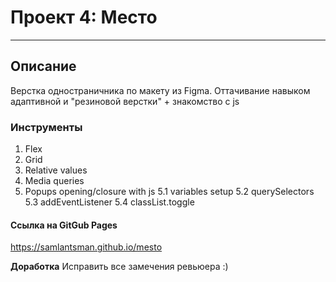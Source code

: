 # Проект 4: Место 
_________________________________

## Описание 
Верстка одностраничника по макету из Figma. Оттачивание навыком адаптивной и "резиновой верстки" + знакомство с js

### Инструменты 
1. Flex 
2. Grid 
3. Relative values 
4. Media queries 
5. Popups opening/closure with js 
5.1 variables setup 
5.2 querySelectors 
5.3 addEventListener 
5.4 classList.toggle


#### Ссылка на GitGub Pages 
https://samlantsman.github.io/mesto

**Доработка** 
Исправить все замечения ревьюера :) 